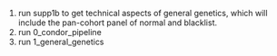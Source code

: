 <!-- 1. run supp1a to get sample-level library technical details -->
1. run supp1b to get technical aspects of general genetics, which will include the pan-cohort panel of normal and blacklist.
2. run 0_condor_pipeline
3. run 1_general_genetics
